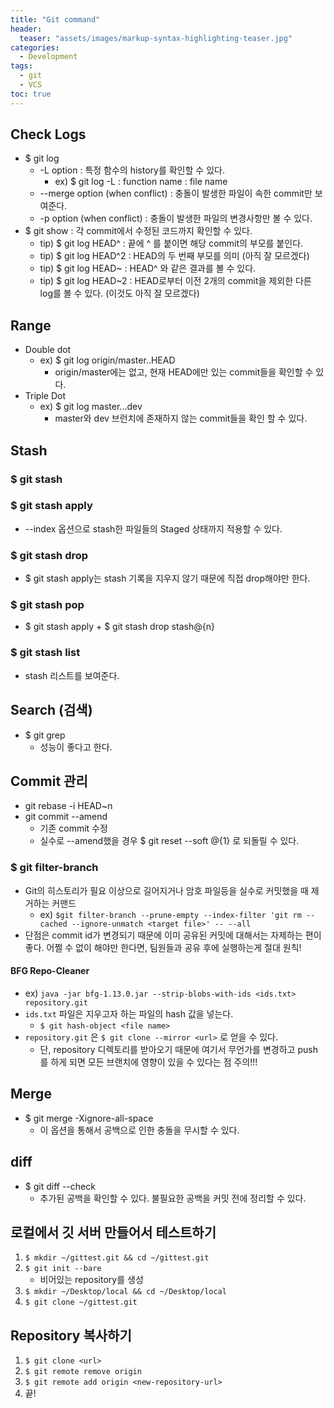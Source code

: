 ```yaml
---
title: "Git command"
header:
  teaser: "assets/images/markup-syntax-highlighting-teaser.jpg"
categories:
  - Development
tags:
  - git
  - VCS
toc: true
---
```


## Check Logs

  * $ git log
    * -L option : 특정 함수의 history를 확인할 수 있다. 
      * ex) $ git log -L : function name : file name
    * --merge option (when conflict) : 충돌이 발생한 파일이 속한 commit만 보여준다.
    * -p option (when conflict) : 충돌이 발생한 파일의 변경사항만 볼 수 있다.
  * $ git show : 각 commit에서 수정된 코드까지 확인할 수 있다. 
    * tip) $ git log HEAD^  : 끝에 ^ 를 붙이면 해당 commit의 부모를 붙인다.
    * tip) $ git log HEAD^2 : HEAD의 두 번째 부모를 의미 (아직 잘 모르겠다)
    * tip) $ git log HEAD~  : HEAD^ 와 같은 결과를 볼 수 있다.
    * tip) $ git log HEAD~2 : HEAD로부터 이전 2개의 commit을 제외한 다른 log를 볼 수 있다. (이것도 아직 잘 모르겠다)

## Range

  * Double dot
    * ex) $ git log origin/master..HEAD
      * origin/master에는 없고, 현재 HEAD에만 있는 commit들을 확인할 수 있다.
  * Triple Dot
    * ex) $ git log master...dev
      * master와 dev 브런치에 존재하지 않는 commit들을 확인 할 수 있다.

## Stash

### $ git stash

### $ git stash apply

  * --index 옵션으로 stash한 파일들의 Staged 상태까지 적용할 수 있다.

### $ git stash drop

  * $ git stash apply는 stash 기록을 지우지 않기 때문에 직접 drop해야만 한다.

### $ git stash pop

  * $ git stash apply + $ git stash drop stash@{n}

### $ git stash list

  * stash 리스트를 보여준다.

## Search (검색)

  * $ git grep
    * 성능이 좋다고 한다.

## Commit 관리

  * git rebase -i HEAD~n
  * git commit --amend
    * 기존 commit 수정
    * 실수로 --amend했을 경우 $ git reset --soft @{1} 로 되돌릴 수 있다.

### $ git filter-branch

  * Git의 히스토리가 필요 이상으로 길어지거나 암호 파일등을 실수로 커밋했을 때 제거하는 커맨드
    * ex) `$git filter-branch --prune-empty --index-filter 'git rm --cached --ignore-unmatch <target file>' -- --all`
  * 단점은 commit id가 변경되기 때문에 이미 공유된 커밋에 대해서는 자제하는 편이 좋다. 어쩔 수 없이 해야만 한다면, 팀원들과 공유 후에 실행하는게 절대 원칙!

#### BFG Repo-Cleaner 

  * ex) `java -jar bfg-1.13.0.jar --strip-blobs-with-ids <ids.txt> repository.git`
  * `ids.txt` 파일은 지우고자 하는 파일의 hash 값을 넣는다.
    * `$ git hash-object <file name>`
  * `repository.git` 은 `$ git clone --mirror <url>` 로 얻을 수 있다.
    * 단, repository 디렉토리를 받아오기 때문에 여기서 무언가를 변경하고 push를 하게 되면 모든 브랜치에 영향이 있을 수 있다는 점 주의!!!

## Merge

  * $ git merge -Xignore-all-space
    * 이 옵션을 통해서 공백으로 인한 충돌을 무시할 수 있다.

## diff

  * $ git diff --check
    * 추가된 공백을 확인할 수 있다. 불필요한 공백을 커밋 전에 정리할 수 있다.

## 로컬에서 깃 서버 만들어서 테스트하기

  1. `$ mkdir ~/gittest.git && cd ~/gittest.git`
  2. `$ git init --bare`
      * 비어있는 repository를 생성
  3. `$ mkdir ~/Desktop/local && cd ~/Desktop/local`
  4. `$ git clone ~/gittest.git`

## Repository 복사하기

  1. `$ git clone <url>`
  2. `$ git remote remove origin`
  3. `$ git remote add origin <new-repository-url>`
  4. 끝!
